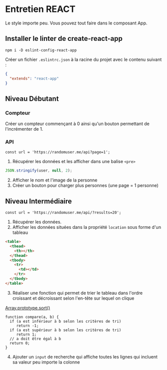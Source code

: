 # Entretien REACT

Le style importe peu.
Vous pouvez tout faire dans le composant App.

## Installer le linter de create-react-app

```
npm i -D eslint-config-react-app
```

Créer un fichier `.eslintrc.json` à la racine du projet avec le contenu suivant :

```JSON
{
  "extends": "react-app"
}
```

## Niveau Débutant

### Compteur

Créer un compteur commençant à 0 ainsi qu'un bouton permettant de l'incrémenter de 1.

### API

```JS
const url = 'https://randomuser.me/api?page=1';
```

1. Récupérer les données et les afficher dans une balise `<pre>`

```js
JSON.stringify(user, null, 2);
```

2. Afficher le nom et l'image de la personne
3. Créer un bouton pour charger plus personnes (une page = 1 personne)

## Niveau Intermédiaire

```JS
const url = 'https://randomuser.me/api/?results=20';
```

1. Récupérer les données.
2. Afficher les données situées dans la propriété `location` sous forme d'un tableau

```HTML
<table>
  <thead>
    <th></th>
  </thead>
  <tbody>
    <tr>
      <td></td>
    </tr>
  </tbody>
</table>
```

3. Réaliser une fonction qui permet de trier le tableau dans l'ordre croissant et décroissant selon l'en-tête sur lequel on clique

[Array.prototype.sort()](https://developer.mozilla.org/fr/docs/Web/JavaScript/Reference/Global_Objects/Array/sort)

```JS
function compare(a, b) {
  if (a est inférieur à b selon les critères de tri)
     return -1;
  if (a est supérieur à b selon les critères de tri)
     return 1;
  // a doit être égal à b
  return 0;
}
```

4. Ajouter un `input` de recherche qui affiche toutes les lignes qui incluent sa valeur peu importe la colonne
